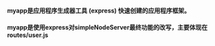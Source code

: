 #### myapp是应用程序生成器工具 (express) 快速创建的应用程序框架。
#### myapp是使用express对simpleNodeServer最终功能的改写，主要体现在routes/user.js
